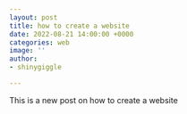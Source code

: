 ```yaml
---
layout: post
title: how to create a website
date: 2022-08-21 14:00:00 +0000
categories: web
image: ''
author:
- shinygiggle

---
```

This is a new post on how to create a website